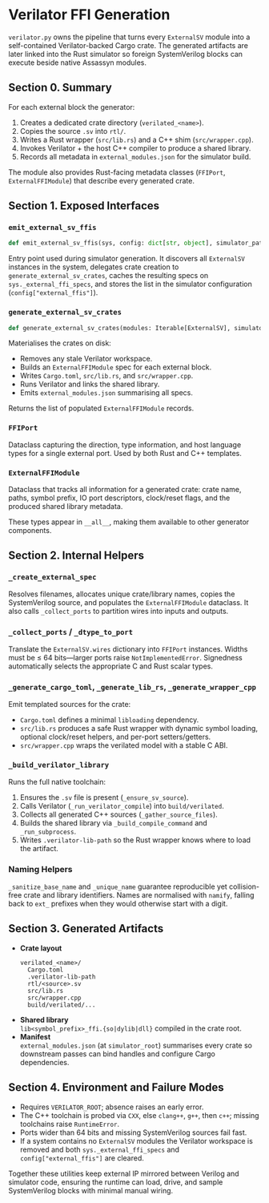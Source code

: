 # Verilator FFI Generation

`verilator.py` owns the pipeline that turns every `ExternalSV` module into a self-contained Verilator-backed Cargo crate. The generated artifacts are later linked into the Rust simulator so foreign SystemVerilog blocks can execute beside native Assassyn modules.

## Section 0. Summary

For each external block the generator:

1. Creates a dedicated crate directory (`verilated_<name>`).
2. Copies the source `.sv` into `rtl/`.
3. Writes a Rust wrapper (`src/lib.rs`) and a C++ shim (`src/wrapper.cpp`).
4. Invokes Verilator + the host C++ compiler to produce a shared library.
5. Records all metadata in `external_modules.json` for the simulator build.

The module also provides Rust-facing metadata classes (`FFIPort`, `ExternalFFIModule`) that describe every generated crate.

## Section 1. Exposed Interfaces

### `emit_external_sv_ffis`

```python
def emit_external_sv_ffis(sys, config: dict[str, object], simulator_path: Path, verilator_root: Path) -> List[ExternalFFIModule]:
```

Entry point used during simulator generation. It discovers all `ExternalSV` instances in the system, delegates crate creation to `generate_external_sv_crates`, caches the resulting specs on `sys._external_ffi_specs`, and stores the list in the simulator configuration (`config["external_ffis"]`).

### `generate_external_sv_crates`

```python
def generate_external_sv_crates(modules: Iterable[ExternalSV], simulator_root: Path, verilator_root: Path) -> List[ExternalFFIModule]:
```

Materialises the crates on disk:
  * Removes any stale Verilator workspace.
  * Builds an `ExternalFFIModule` spec for each external block.
  * Writes `Cargo.toml`, `src/lib.rs`, and `src/wrapper.cpp`.
  * Runs Verilator and links the shared library.
  * Emits `external_modules.json` summarising all specs.

Returns the list of populated `ExternalFFIModule` records.

### `FFIPort`

Dataclass capturing the direction, type information, and host language types for a single external port. Used by both Rust and C++ templates.

### `ExternalFFIModule`

Dataclass that tracks all information for a generated crate: crate name, paths, symbol prefix, IO port descriptors, clock/reset flags, and the produced shared library metadata.

These types appear in `__all__`, making them available to other generator components.

## Section 2. Internal Helpers

### `_create_external_spec`

Resolves filenames, allocates unique crate/library names, copies the SystemVerilog source, and populates the `ExternalFFIModule` dataclass. It also calls `_collect_ports` to partition wires into inputs and outputs.

### `_collect_ports` / `_dtype_to_port`

Translate the `ExternalSV.wires` dictionary into `FFIPort` instances. Widths must be ≤ 64 bits—larger ports raise `NotImplementedError`. Signedness automatically selects the appropriate C and Rust scalar types.

### `_generate_cargo_toml`, `_generate_lib_rs`, `_generate_wrapper_cpp`

Emit templated sources for the crate:
  * `Cargo.toml` defines a minimal `libloading` dependency.
  * `src/lib.rs` produces a safe Rust wrapper with dynamic symbol loading, optional clock/reset helpers, and per-port setters/getters.
  * `src/wrapper.cpp` wraps the verilated model with a stable C ABI.

### `_build_verilator_library`

Runs the full native toolchain:
  1. Ensures the `.sv` file is present (`_ensure_sv_source`).
  2. Calls Verilator (`_run_verilator_compile`) into `build/verilated`.
  3. Collects all generated C++ sources (`_gather_source_files`).
  4. Builds the shared library via `_build_compile_command` and `_run_subprocess`.
  5. Writes `.verilator-lib-path` so the Rust wrapper knows where to load the artifact.

### Naming Helpers

`_sanitize_base_name` and `_unique_name` guarantee reproducible yet collision-free crate and library identifiers. Names are normalised with `namify`, falling back to `ext_` prefixes when they would otherwise start with a digit.

## Section 3. Generated Artifacts

- **Crate layout**  
  ```
  verilated_<name>/
    Cargo.toml
    .verilator-lib-path
    rtl/<source>.sv
    src/lib.rs
    src/wrapper.cpp
    build/verilated/...
  ```
- **Shared library**  
  `lib<symbol_prefix>_ffi.{so|dylib|dll}` compiled in the crate root.
- **Manifest**  
  `external_modules.json` (at `simulator_root`) summarises every crate so downstream passes can bind handles and configure Cargo dependencies.

## Section 4. Environment and Failure Modes

- Requires `VERILATOR_ROOT`; absence raises an early error.  
- The C++ toolchain is probed via `CXX`, else `clang++`, `g++`, then `c++`; missing toolchains raise `RuntimeError`.  
- Ports wider than 64 bits and missing SystemVerilog sources fail fast.  
- If a system contains no `ExternalSV` modules the Verilator workspace is removed and both `sys._external_ffi_specs` and `config["external_ffis"]` are cleared.

Together these utilities keep external IP mirrored between Verilog and simulator code, ensuring the runtime can load, drive, and sample SystemVerilog blocks with minimal manual wiring.
